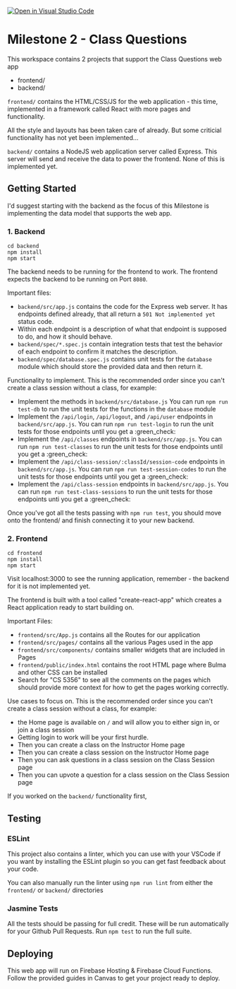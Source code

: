 [![Open in Visual Studio Code](https://classroom.github.com/assets/open-in-vscode-c66648af7eb3fe8bc4f294546bfd86ef473780cde1dea487d3c4ff354943c9ae.svg)](https://classroom.github.com/online_ide?assignment_repo_id=10561548&assignment_repo_type=AssignmentRepo)
# Milestone 2 - Class Questions

This workspace contains 2 projects that support the Class Questions web app
* frontend/
* backend/

`frontend/` contains the HTML/CSS/JS for the web application - this time, implemented in a framework called React with more pages and functionality.

All the style and layouts has been taken care of already. But some criticial functionality has not yet been implemented...

`backend/` contains a NodeJS web application server called Express. This server will send and receive the data to power the frontend. None of this is implemented yet.

## Getting Started

I'd suggest starting with the backend as the focus of this Milestone is implementing the data model that supports the web app.

### 1. Backend

```
cd backend
npm install
npm start
```

The backend needs to be running for the frontend to work. The frontend expects the backend to be running on Port `8080`.

Important files:
* `backend/src/app.js` contains the code for the Express web server. It has endpoints defined already, that all return a `501 Not implemented yet` status code.
* Within each endpoint is a description of what that endpoint is supposed to do, and how it should behave.
* `backend/spec/*.spec.js` contain integration tests that test the behavior of each endpoint to confirm it matches the description.
* `backend/spec/database.spec.js` contains unit tests for the `database` module which should store the provided data and then return it.

Functionality to implement. This is the recommended order since you can't create a class session without a class, for example:
* Implement the methods in `backend/src/database.js` You can run `npm run test-db` to run the unit tests for the functions in the `database` module
* Implement the `/api/login`, `/api/logout`, and `/api/user` endpoints in `backend/src/app.js`. You can run `npm run test-login` to run the unit tests for those endpoints until you get a :green_check:
* Implement the `/api/classes` endpoints in `backend/src/app.js`. You can run `npm run test-classes` to run the unit tests for those endpoints until you get a :green_check:
* Implement the `/api/class-session/:classId/session-code` endpoints in `backend/src/app.js`. You can run `npm run test-session-codes` to run the unit tests for those endpoints until you get a :green_check:
* Implement the `/api/class-session` endpoints in `backend/src/app.js`. You can run `npm run test-class-sessions` to run the unit tests for those endpoints unti you get a :green_check:

Once you've got all the tests passing with `npm run test`, you should move onto the frontend/ and finish connecting it to your new backend.


### 2. Frontend

```
cd frontend
npm install
npm start
```

Visit localhost:3000 to see the running application, remember - the backend for it is not implemented yet.

The frontend is built with a tool called "create-react-app" which creates a React application ready to start building on.

Important Files:
* `frontend/src/App.js` contains all the Routes for our application
* `frontend/src/pages/` contains all the various Pages used in the app
* `frontend/src/components/` contains smaller widgets that are included in Pages
* `frontend/public/index.html` contains the root HTML page where Bulma and other CSS can be installed
* Search for "CS 5356" to see all the comments on the pages which should provide more context for how to get the pages working correctly.

Use cases to focus on. This is the recommended order since you can't create a class session without a class, for example:
* the Home page is available on `/` and will allow you to either sign in, or join a class session
* Getting login to work will be your first hurdle.
* Then you can create a class on the Instructor Home page
* Then you can create a class session on the Instructor Home page
* Then you can ask questions in a class session on the Class Session page
* Then you can upvote a question for a class session on the Class Session page

If you worked on the `backend/` functionality first,

## Testing

### ESLint
This project also contains a linter, which you can use with your VSCode if you want by installing the ESLint plugin so you can get fast feedback about your code.

You can also manually run the linter using `npm run lint` from either the `frontend/` or `backend/` directories

### Jasmine Tests

All the tests should be passing for full credit. These will be run automatically for your Github Pull Requests. Run `npm test` to run the full suite.

## Deploying

This web app will run on Firebase Hosting & Firebase Cloud Functions. Follow the provided guides in Canvas to get your project ready to deploy.
